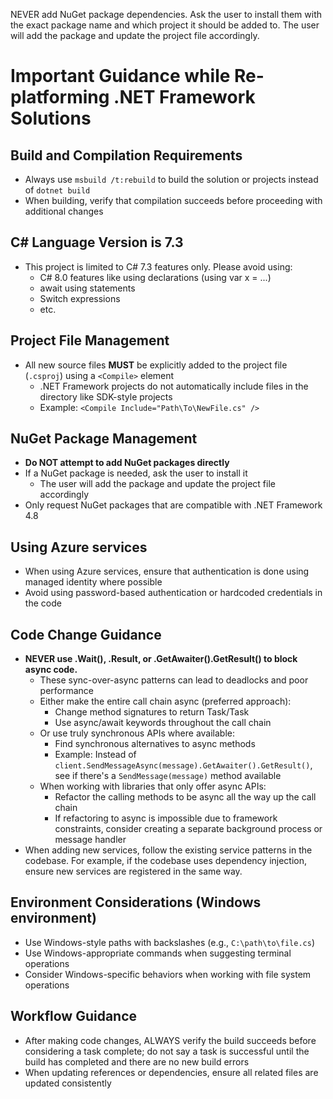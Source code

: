 NEVER add NuGet package dependencies. Ask the user to install them with the exact package name and which project it should be added to. The user will add the package and update the project file accordingly.

# Important Guidance while Re-platforming .NET Framework Solutions

## Build and Compilation Requirements
- Always use `msbuild /t:rebuild` to build the solution or projects instead of `dotnet build`
- When building, verify that compilation succeeds before proceeding with additional changes

## C# Language Version is 7.3
- This project is limited to C# 7.3 features only. Please avoid using:
  - C# 8.0 features like using declarations (using var x = ...)
  - await using statements
  - Switch expressions
  - etc.

## Project File Management
- All new source files **MUST** be explicitly added to the project file (`.csproj`) using a `<Compile>` element
  - .NET Framework projects do not automatically include files in the directory like SDK-style projects
  - Example: `<Compile Include="Path\To\NewFile.cs" />`

## NuGet Package Management
- **Do NOT attempt to add NuGet packages directly**
- If a NuGet package is needed, ask the user to install it
  - The user will add the package and update the project file accordingly
- Only request NuGet packages that are compatible with .NET Framework 4.8

## Using Azure services
- When using Azure services, ensure that authentication is done using managed identity where possible
- Avoid using password-based authentication or hardcoded credentials in the code

## Code Change Guidance
- **NEVER use .Wait(), .Result, or .GetAwaiter().GetResult() to block async code.**
  - These sync-over-async patterns can lead to deadlocks and poor performance
  - Either make the entire call chain async (preferred approach):
    - Change method signatures to return Task/Task<T>
    - Use async/await keywords throughout the call chain
  - Or use truly synchronous APIs where available:
    - Find synchronous alternatives to async methods
    - Example: Instead of `client.SendMessageAsync(message).GetAwaiter().GetResult()`, see if there's a `SendMessage(message)` method available
  - When working with libraries that only offer async APIs:
    - Refactor the calling methods to be async all the way up the call chain
    - If refactoring to async is impossible due to framework constraints, consider creating a separate background process or message handler
- When adding new services, follow the existing service patterns in the codebase. For example, if the codebase uses dependency injection, ensure new services are registered in the same way.

## Environment Considerations (Windows environment)
- Use Windows-style paths with backslashes (e.g., `C:\path\to\file.cs`)
- Use Windows-appropriate commands when suggesting terminal operations
- Consider Windows-specific behaviors when working with file system operations

## Workflow Guidance
- After making code changes, ALWAYS verify the build succeeds before considering a task complete; do not say a task is successful until the build has completed and there are no new build errors
- When updating references or dependencies, ensure all related files are updated consistently
